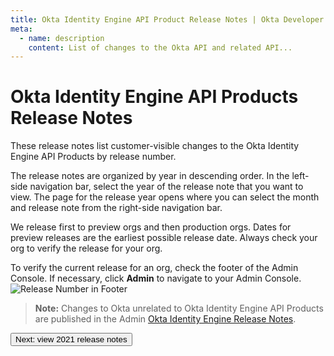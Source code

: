 ```yaml
---
title: Okta Identity Engine API Product Release Notes | Okta Developer
meta:
  - name: description
    content: List of changes to the Okta API and related API...
---
```


# Okta Identity Engine API Products Release Notes

These release notes list customer-visible changes to the Okta Identity Engine API Products by release number.

The release notes are organized by year in descending order. In the left-side navigation bar, select the year of the release note that you want to view. The page for the release year opens where you can select the month and release note from the right-side navigation bar.

We release first to preview orgs and then production orgs. Dates for preview releases are the earliest possible release date. Always check your org to verify the release for your org.

To verify the current release for an org, check the footer of the Admin Console. If necessary, click **Admin** to navigate to your Admin Console.<br>
![Release Number in Footer](/img/release_notes/version_footer.png)

> **Note:** Changes to Okta unrelated to Okta Identity Engine API Products are published in the Admin [Okta Identity Engine Release Notes](https://help.okta.com/en/prod/okta_help_CSH.htm#ext_okta_relnotes).
<!-- need link to product oie release notes when Graham isn't buried -->

<div class="next-section">
  <RouterLink to='/docs/release-notes/2021'>
    <button class="button is-button-cerise is-button-small">
      <span>Next: view 2021 release notes</span>
    </button>
  </RouterLink>
</div>